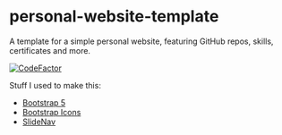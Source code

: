 # personal-website-template
A template for a simple personal website, featuring GitHub repos, skills, certificates and more.

[![CodeFactor](https://www.codefactor.io/repository/github/goudronviande24/personal-website-template/badge)](https://www.codefactor.io/repository/github/goudronviande24/personal-website-template)

Stuff I used to make this:
- [Bootstrap 5](https://getbootstrap.com/)
- [Bootstrap Icons](https://icons.getbootstrap.com/)
- [SlideNav](https://github.com/qmixi/slide-nav)